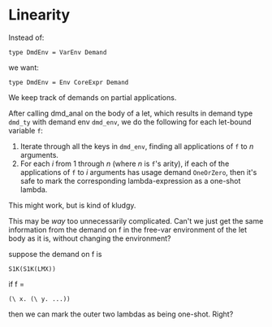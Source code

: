 # Linearity



Instead of:


```wiki
type DmdEnv = VarEnv Demand
```


we want:


```wiki
type DmdEnv = Env CoreExpr Demand
```


We keep track of demands on partial applications.



After calling dmd\_anal on the body of a let, which results in demand type `dmd_ty` with demand env `dmd_env`, we do the following for each let-bound variable `f`:


1. Iterate through all the keys in `dmd_env`, finding all applications of `f` to *n* arguments.
1. For each *i* from 1 through *n* (where *n* is `f`'s arity), if each of the applications of `f` to *i* arguments has usage demand `OneOrZero`, then it's safe to mark the corresponding lambda-expression as a one-shot lambda. 


This might work, but is kind of kludgy.



This may be *way* too unnecessarily complicated. Can't we just get the same information from the demand on f in the free-var environment of the let body as it is, without changing the environment?



suppose the demand on f is


```wiki
S1K(S1K(LMX))
```


if f = 


```wiki
(\ x. (\ y. ...))
```


then we can mark the outer two lambdas as being one-shot. Right?


